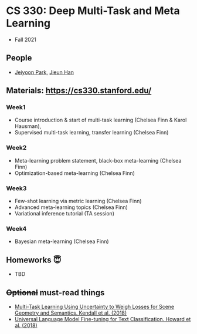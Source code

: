 # CS 330: Deep Multi-Task and Meta Learning
- Fall 2021

## People

- [Jeiyoon Park](http://jeiyoon.github.io/), [Jieun Han](https://zeunie.notion.site/)

## Materials: https://cs330.stanford.edu/

### Week1
- Course introduction & start of multi-task learning (Chelsea Finn & Karol Hausman), 
- Supervised multi-task learning, transfer learning (Chelsea Finn)

### Week2
- Meta-learning problem statement, black-box meta-learning (Chelsea Finn)
- Optimization-based meta-learning (Chelsea Finn)

### Week3
- Few-shot learning via metric learning (Chelsea Finn)
- Advanced meta-learning topics (Chelsea Finn)
- Variational inference tutorial (TA session)

### Week4
-  Bayesian meta-learning (Chelsea Finn)


## Homeworks 😇
- TBD 

## ~~Optional~~ must-read things

- [Multi-Task Learning Using Uncertainty to Weigh Losses for Scene Geometry and Semantics. Kendall et al. (2018)](https://arxiv.org/abs/1705.07115)
- [Universal Language Model Fine-tuning for Text Classification. Howard et al. (2018)](https://arxiv.org/abs/1801.06146)


